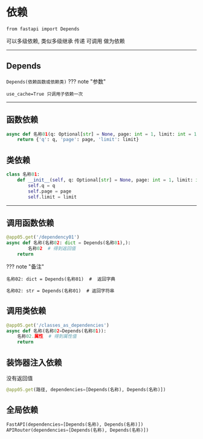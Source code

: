 # 依赖

`from fastapi import Depends`


可以多级依赖, 类似多级继承
传递 可调用 做为依赖

---
## Depends

`Depends(依赖函数或依赖类)`
??? note "参数"

    use_cache=True 只调用子依赖一次

---
## 函数依赖
```python
async def 名称01(q: Optional[str] = None, page: int = 1, limit: int = 100):
    return {'q': q, 'page': page, 'limit': limit}
```

## 类依赖
```python
class 名称01:
    def __init__(self, q: Optional[str] = None, page: int = 1, limit: int = 1000):
        self.q = q
        self.page = page
        self.limit = limit
```

---
## 调用函数依赖
```python
@app05.get('/dependency01')
async def 名称(名称02: dict = Depends(名称01),):
        名称02  # 得到返回值
    return
```

??? note "备注"


    名称02: dict = Depends(名称01)  #  返回字典

    名称02: str = Depends(名称01)  # 返回字符串

## 调用类依赖
```python
@app05.get('/classes_as_dependencies')
async def 名称(名称02=Depends(名称01)):
    名称02.属性  # 得到属性值
    return
```

## 装饰器注入依赖

没有返回值

```python
@app05.get(路径, dependencies=[Depends(名称), Depends(名称)])
```

## 全局依赖
```python
FastAPI(dependencies=[Depends(名称), Depends(名称)])
APIRouter(dependencies=[Depends(名称), Depends(名称)])
```




